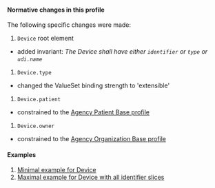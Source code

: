 #### Normative changes in this profile
The following specific changes were made:
1. `Device` root element
- added invariant: *The Device shall have either `identifier` or `type` or `udi.name`*
1. `Device.type`
- changed the ValueSet binding strength to 'extensible'
1. `Device.patient`
- constrained to the [Agency Patient Base profile](StructureDefinition-patient-dh-base-1.html)
1. `Device.owner`
- constrained to the [Agency Organization Base profile](StructureDefinition-organization-dh-base-1.html)

#### Examples
1. [Minimal example for Device](Device-device-min-example.html)
1. [Maximal example for Device with all identifier slices](Device-device-max-example.html)